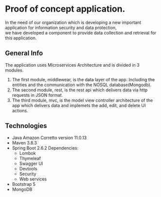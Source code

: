 # Proof of concept application.
In the need of our organization which is developing a new important application for information security and data protection,\
we have developed a component to provide data collection and retrieval for this application.
## General Info
The application uses Microservices Architecture and is divided in 3 modules.
1. The first module, middlewear, is the data layer of the app. Including the entities and the communication with the NOSQL database(Mongodb).
2. The second module, rest, is the rest api which delivers data via http requests in JSON format.
3. The third module, mvc, is the model view controller architecture of the app which delivers data and implemets the add, edit, and delete UI actions.
## Technologies
* Java Amazon Corretto version 11.0.13 
* Maven 3.8.3
* Spring Boot 2.6.2
    Dependencies:
    * Lombok
    * Thymeleaf
    * Swagger UI
    * Devtools
    * Security
    * Web services
* Bootstrap  5
* MongoDB 
